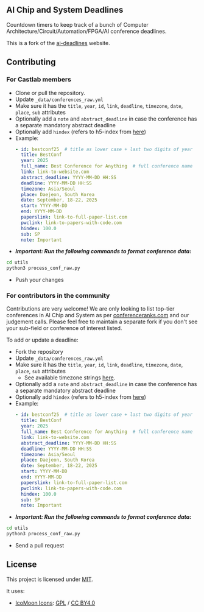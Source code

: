 ## AI Chip and System Deadlines

Countdown timers to keep track of a bunch of Computer Architecture/Circuit/Automation/FPGA/AI conference deadlines.

This is a fork of the [ai-deadlines](https://github.com/paperswithcode/ai-deadlines) website.

## Contributing
### For Castlab members
- Clone or pull the repository.
- Update `_data/conferences_raw.yml`
- Make sure it has the `title`, `year`, `id`, `link`, `deadline`, `timezone`, `date`, `place`, `sub` attributes
- Optionally add a `note` and `abstract_deadline` in case the conference has a separate mandatory abstract deadline
- Optionally add `hindex` (refers to h5-index from [here](https://scholar.google.com/citations?view_op=top_venues&vq=eng))
- Example:
    ```yaml
    - id: bestconf25  # title as lower case + last two digits of year
      title: BestConf
      year: 2025
      full_name: Best Conference for Anything  # full conference name
      link: link-to-website.com
      abstract_deadline: YYYY-MM-DD HH:SS
      deadline: YYYY-MM-DD HH:SS
      timezone: Asia/Seoul
      place: Daejeon, South Korea
      date: September, 18-22, 2025
      start: YYYY-MM-DD
      end: YYYY-MM-DD
      paperslink: link-to-full-paper-list.com
      pwclink: link-to-papers-with-code.com
      hindex: 100.0
      sub: SP
      note: Important
    ```
- ***Important: Run the following commands to format conference data:***
```cmd
cd utils
python3 process_conf_raw.py
```
- Push your changes 
### For contributors in the community

Contributions are very welcome! We are only looking to list top-tier conferences in AI Chip and System  as per [conferenceranks.com][2] and our judgement calls. Please feel free to maintain a separate fork if you don't see your sub-field or conference of interest listed.

To add or update a deadline:
- Fork the repository
- Update `_data/conferences_raw.yml`
- Make sure it has the `title`, `year`, `id`, `link`, `deadline`, `timezone`, `date`, `place`, `sub` attributes
    + See available timezone strings [here](https://momentjs.com/timezone/).
- Optionally add a `note` and `abstract_deadline` in case the conference has a separate mandatory abstract deadline
- Optionally add `hindex` (refers to h5-index from [here](https://scholar.google.com/citations?view_op=top_venues&vq=eng))
- Example:
    ```yaml
    - id: bestconf25  # title as lower case + last two digits of year
      title: BestConf
      year: 2025
      full_name: Best Conference for Anything  # full conference name
      link: link-to-website.com
      abstract_deadline: YYYY-MM-DD HH:SS
      deadline: YYYY-MM-DD HH:SS
      timezone: Asia/Seoul
      place: Daejeon, South Korea
      date: September, 18-22, 2025
      start: YYYY-MM-DD
      end: YYYY-MM-DD
      paperslink: link-to-full-paper-list.com
      pwclink: link-to-papers-with-code.com
      hindex: 100.0
      sub: SP
      note: Important
    ```
- ***Important: Run the following commands to format conference data:***
```cmd
cd utils
python3 process_conf_raw.py
```
- Send a pull request

## License

This project is licensed under [MIT][1].

It uses:

- [IcoMoon Icons](https://icomoon.io/#icons-icomoon): [GPL](http://www.gnu.org/licenses/gpl.html) / [CC BY4.0](http://creativecommons.org/licenses/by/4.0/)

[1]: https://abhshkdz.mit-license.org/
[2]: https://chen1yi1.github.io/cast-deadlines.github.io/
[3]: http://www.conferenceranks.com/#